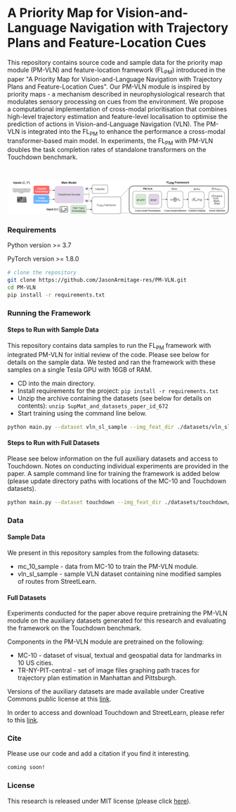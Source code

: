 # A Priority Map for Vision-and-Language Navigation with Trajectory Plans and Feature-Location Cues

This repository contains source code and sample data for the priority map module (PM-VLN) and feature-location framework (FL<sub>PM</sub>) introduced in the paper "A Priority Map for Vision-and-Language Navigation with Trajectory Plans and Feature-Location Cues". Our PM-VLN module is inspired by priority maps - a mechanism described in neurophysiological research that modulates sensory processing on cues from the environment. We propose a computational implementation of cross-modal prioritisation that combines high-level trajectory estimation and feature-level localisation to optimise the prediction of actions in Vision-and-Language Navigation (VLN). The PM-VLN is integrated into the FL<sub>PM</sub> to enhance the performance a cross-modal transformer-based main model. In experiments, the FL<sub>PM</sub> with PM-VLN doubles the task completion rates of standalone transformers on the Touchdown benchmark.

<br/>

![system](/fig_flpm.png)

### Requirements
Python version >= 3.7

PyTorch version >= 1.8.0

``` bash
# clone the repository
git clone https://github.com/JasonArmitage-res/PM-VLN.git
cd PM-VLN
pip install -r requirements.txt
```

### Running the Framework
#### Steps to Run with Sample Data
This repository contains data samples to run the FL<sub>PM</sub> framework with integrated PM-VLN for initial review of the code. Please see below for details on the sample data. We tested and ran the framework with these samples on a single Tesla GPU with 16GB of RAM.   

- CD into the main directory.
- Install requirements for the project: ```pip install -r requirements.txt ```
- Unzip the archive containing the datasets (see below for details on contents): ```unzip SupMat_and_datasets_paper_id_672```
- Start training using the command line below.

``` bash
python main.py --dataset vln_sl_sample --img_feat_dir ./datasets/vln_sl_sample/features/ --pt_feat_dir ./datasets/vln_sl_sample/pt_features/ --hidden_dim 256 --model vbforvln --vln_batch_size 2 --fl_batch_size 5 --max_num_epochs 1 --exp_name train_sample_new --store_ckpt_every_epoch True --fl_dir datasets/mc_10_sample --fl_dataset mc_10 --fl_feat_dir datasets/mc_10_sample/features --fl_pt_feat_dir datasets/mc_10_sample/pt_features --max_instr_len 180 --max_window_len 80 --max_t_v_len 140 > flpm_sample_out.txt
```

#### Steps to Run with Full Datasets
Please see below information on the full auxiliary datasets and access to Touchdown. Notes on conducting individual experiments are provided in the paper. A sample command line for training the framework is added below (please update directory paths with locations of the MC-10 and Touchdown datasets).

``` bash
python main.py --dataset touchdown --img_feat_dir ./datasets/touchdown/features/ --pt_feat_dir ./datasets/touchdown/pt_features/ --hidden_dim 256 --model vbforvln --vln_batch_size 30 --fl_batch_size 60 --max_num_epochs 80 --exp_name train_new --store_ckpt_every_epoch True --fl_dir datasets/mc_10 --fl_dataset mc_10 --fl_feat_dir datasets/mc_10/features --fl_pt_feat_dir datasets/mc_10/pt_features --max_instr_len 180 --max_window_len 80 --max_t_v_len 140 > flpm_full_out.txt
```

### Data
#### Sample Data
We present in this repository samples from the following datasets:
  - mc_10_sample - data from MC-10 to train the PM-VLN module.
  - vln_sl_sample - sample VLN dataset containing nine modified samples of routes from StreetLearn.
#### Full Datasets
Experiments conducted for the paper above require pretraining the PM-VLN module on the auxiliary datasets generated for this research and evaluating the framework on the Touchdown benchmark.

Components in the PM-VLN module are pretrained on the following:
  - MC-10 - dataset of visual, textual and geospatial data for landmarks in 10 US cities.
  - TR-NY-PIT-central - set of image files graphing path traces for trajectory plan estimation in Manhattan and Pittsburgh. 

Versions of the auxiliary datasets are made available under Creative Commons public license at this [link](https://zenodo.org/record/6891965#.YtwoS3ZBxD8).

In order to access and download Touchdown and StreetLearn, please refer to this [link](https://sites.google.com/view/streetlearn/touchdown).

### Cite
Please use our code and add a citation if you find it interesting.

``` bash
coming soon!
```

### License
This research is released under MIT license (please click [here](https://github.com/JasonArmitage-res/PM-VLN/blob/main/LICENSE)).
